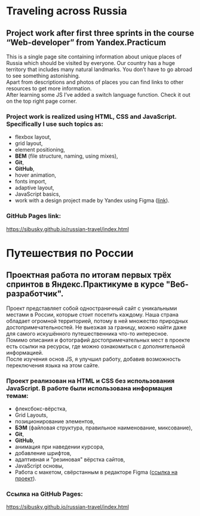 # Traveling across Russia

## Project work after first three sprints in the course “Web-developer” from Yandex.Practicum

This is a single page site containing information about unique places of Russia which should be visited by everyone. Our country has a huge territory that includes many natural landmarks. You don’t have to go abroad to see something astonishing.   
Apart from descriptions and photos of places you can find links to other resources to get more information.   
After learning some JS I’ve added a switch language function. Check it out on the top right page corner. 

### Project work is realized using HTML, CSS and JavaScript. Specifically I use such topics as:

- flexbox layout,
- grid layout,
- element positioning,
- **BEM** (file structure, naming, using mixes),
- **Git**,
- **GitHub**,
- hover animation,
- fonts import,
- adaptive layout,
- JavaScript basics,
- work with a design project made by Yandex using Figma ([link](https://www.figma.com/file/5S2WSbEFL6awjVWJ0NWL8Q/Sprint-3_-Russia-_-desktop-mobile?node-id=28503%3A0)).

### GitHub Pages link:

https://sibusky.github.io/russian-travel/index.html

# Путешествия по России

## Проектная работа по итогам первых трёх спринтов в Яндекс.Практикуме в курсе "Веб-разработчик". 

Проект представляет собой одностраничный сайт с уникальными местами в России, которые стоит посетить каждому. Наша страна обладает огромной территорией, потому в ней множество природных достопримечательностей. Не выезжая за границу, можно найти даже для самого искушённого путешественника что-то интересное.   
Помимо описания и фотографий достопримечательных мест в проекте есть ссылки на ресурсы, где можно ознакомиться с дополнительной информацией.   
После изучения основ JS, я улучшил работу, добавив возможность переключения языка на этом сайте.

### Проект реализован на HTML и CSS без использования JavaScript. В работе были использована информация темам:

- флексбокс-вёрстка,
- Grid Layouts,
- позиционирование элементов,
- **БЭМ** (файловая структура, правильное наименование, миксование),
- **Git**,
- **GitHub**,
- анимация при наведении курсора,
- добавление шрифтов,
- адаптивная и "резиновая" вёрстка сайтов,
- JavaScript основы,
- Работа с макетом, свёрстанным в редакторе Figma ([ссылка на проект](https://www.figma.com/file/5S2WSbEFL6awjVWJ0NWL8Q/Sprint-3_-Russia-_-desktop-mobile?node-id=28503%3A0)).

### Ссылка на GitHub Pages:

https://sibusky.github.io/russian-travel/index.html
